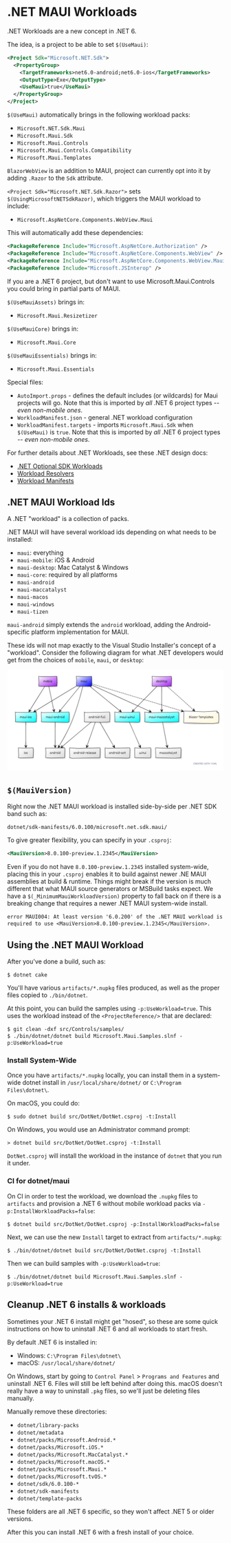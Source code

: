 # .NET MAUI Workloads

.NET Workloads are a new concept in .NET 6.

The idea, is a project to be able to set `$(UseMaui)`:

```xml
<Project Sdk="Microsoft.NET.Sdk">
  <PropertyGroup>
    <TargetFrameworks>net6.0-android;net6.0-ios</TargetFrameworks>
    <OutputType>Exe</OutputType>
    <UseMaui>true</UseMaui>
  </PropertyGroup>
</Project>
```

`$(UseMaui)` automatically brings in the following workload packs:

* `Microsoft.NET.Sdk.Maui`
* `Microsoft.Maui.Sdk`
* `Microsoft.Maui.Controls`
* `Microsoft.Maui.Controls.Compatibility`
* `Microsoft.Maui.Templates`

`BlazorWebView` is an addition to MAUI, project can currently opt into
it by adding `.Razor` to the `Sdk` attribute.

`<Project Sdk="Microsoft.NET.Sdk.Razor">` sets
`$(UsingMicrosoftNETSdkRazor)`, which triggers the MAUI workload to
include:

* `Microsoft.AspNetCore.Components.WebView.Maui`

This will automatically add these dependencies:

```xml
<PackageReference Include="Microsoft.AspNetCore.Authorization" />
<PackageReference Include="Microsoft.AspNetCore.Components.WebView" />
<PackageReference Include="Microsoft.AspNetCore.Components.WebView.Maui" />
<PackageReference Include="Microsoft.JSInterop" />
```

If you are a .NET 6 project, but don't want to use
Microsoft.Maui.Controls you could bring in partial parts of MAUI.

`$(UseMauiAssets)` brings in:

* `Microsoft.Maui.Resizetizer`

`$(UseMauiCore)` brings in:

* `Microsoft.Maui.Core`

`$(UseMauiEssentials)` brings in:

* `Microsoft.Maui.Essentials`

Special files:

* `AutoImport.props` - defines the default includes (or wildcards) for
  Maui projects will go. Note that this is imported by *all* .NET 6
  project types -- *even non-mobile ones*.
* `WorkloadManifest.json` - general .NET workload configuration
* `WorkloadManifest.targets` - imports `Microsoft.Maui.Sdk` when
  `$(UseMaui)` is `true`. Note that this is imported by *all* .NET 6
  project types -- *even non-mobile ones*.

For further details about .NET Workloads, see these .NET design docs:

* [.NET Optional SDK Workloads](https://github.com/dotnet/designs/blob/main/accepted/2020/workloads/workloads.md)
* [Workload Resolvers](https://github.com/dotnet/designs/blob/main/accepted/2020/workloads/workload-resolvers.md)
* [Workload Manifests](https://github.com/mhutch/designs/blob/b82449a228c0addb95b5a4995bb838749ea6f8cc/accepted/2020/workloads/workload-manifest.md)

## .NET MAUI Workload Ids

A .NET "workload" is a collection of packs.

.NET MAUI will have several workload ids depending on what needs to be
installed:

* `maui`: everything
* `maui-mobile`: iOS & Android
* `maui-desktop`: Mac Catalyst & Windows
* `maui-core`: required by all platforms
* `maui-android`
* `maui-maccatalyst`
* `maui-macos`
* `maui-windows`
* `maui-tizen`

`maui-android` simply extends the `android` workload, adding the
Android-specific platform implementation for MAUI.

These ids will not map exactly to the Visual Studio Installer's
concept of a "workload". Consider the following diagram for what .NET
developers would get from the choices of `mobile`, `maui`, or
`desktop`:

![Workload Diagram](docs/workload-diagram.png)

## `$(MauiVersion)`

Right now the .NET MAUI workload is installed side-by-side per .NET
SDK band such as:

    dotnet/sdk-manifests/6.0.100/microsoft.net.sdk.maui/

To give greater flexibility, you can specify in your `.csproj`:

```xml
<MauiVersion>8.0.100-preview.1.2345</MauiVersion>
```

Even if you do not have `8.0.100-preview.1.2345` installed system-wide, placing
this in your `.csproj` enables it to build against newer .NE MAUI
assemblies at build & runtime. Things might break if the version is
much different that what MAUI source generators or MSBuild tasks
expect. We have a `$(_MinimumMauiWorkloadVersion)` property to fall
back on if there is a breaking change that requires a newer .NET MAUI
system-wide install.

    error MAUI004: At least version '6.0.200' of the .NET MAUI workload is required to use <MauiVersion>8.0.100-preview.1.2345</MauiVersion>.

## Using the .NET MAUI Workload

After you've done a build, such as:

```dotnetcli
$ dotnet cake
```

You'll have various `artifacts/*.nupkg` files produced, as well as the
proper files copied to `./bin/dotnet`.

At this point, you can build the samples using `-p:UseWorkload=true`.
This uses the workload instead of the `<ProjectReference/>` that are
declared:

```dotnetcli
$ git clean -dxf src/Controls/samples/
$ ./bin/dotnet/dotnet build Microsoft.Maui.Samples.slnf -p:UseWorkload=true
```

### Install System-Wide

Once you have `artifacts/*.nupkg` locally, you can install them in a
system-wide dotnet install in `/usr/local/share/dotnet/` or
`C:\Program Files\dotnet\`.

On macOS, you could do:

```dotnetcli
$ sudo dotnet build src/DotNet/DotNet.csproj -t:Install
```

On Windows, you would use an Administrator command prompt:

```dotnetcli
> dotnet build src/DotNet/DotNet.csproj -t:Install
```

`DotNet.csproj` will install the workload in the instance of `dotnet`
that you run it under.

### CI for dotnet/maui

On CI in order to test the workload, we download the `.nupkg` files to
`artifacts` and provision a .NET 6 without mobile workload packs via
`-p:InstallWorkloadPacks=false`:

```dotnetcli
$ dotnet build src/DotNet/DotNet.csproj -p:InstallWorkloadPacks=false
```

Next, we can use the new `Install` target to extract from `artifacts/*.nupkg`:

```dotnetcli
$ ./bin/dotnet/dotnet build src/DotNet/DotNet.csproj -t:Install
```

Then we can build samples with `-p:UseWorkload=true`:

```dotnetcli
$ ./bin/dotnet/dotnet build Microsoft.Maui.Samples.slnf -p:UseWorkload=true
```

## Cleanup .NET 6 installs & workloads

Sometimes your .NET 6 install might get "hosed", so these are some
quick instructions on how to uninstall .NET 6 and all workloads to
start fresh.

By default .NET 6 is installed in:

* Windows: `C:\Program Files\dotnet\`
* macOS: `/usr/local/share/dotnet/`

On Windows, start by going to `Control Panel` > `Programs and
Features` and uninstall .NET 6. Files will still be left behind after
doing this. macOS doesn't really have a way to uninstall `.pkg` files,
so we'll just be deleting files manually.

Manually remove these directories:

* `dotnet/library-packs`
* `dotnet/metadata`
* `dotnet/packs/Microsoft.Android.*`
* `dotnet/packs/Microsoft.iOS.*`
* `dotnet/packs/Microsoft.MacCatalyst.*`
* `dotnet/packs/Microsoft.macOS.*`
* `dotnet/packs/Microsoft.Maui.*`
* `dotnet/packs/Microsoft.tvOS.*`
* `dotnet/sdk/6.0.100-*`
* `dotnet/sdk-manifests`
* `dotnet/template-packs`

These folders are all .NET 6 specific, so they won't affect .NET 5 or
older versions.

After this you can install .NET 6 with a fresh install of your choice.
